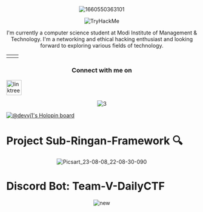<div align="center">
  
![1660550363101](https://user-images.githubusercontent.com/106962581/184598613-8b6a065b-a77f-4293-9f88-515cd1026b42.jpg)

<div align="center">

  <img src="https://tryhackme-badges.s3.amazonaws.com/Devvj1.png" alt="TryHackMe"> 

</div> 


  
I'm currently a computer science student at Modi Institute of Management & Technology. I'm a networking and ethical hacking enthusiast and looking forward to exploring various fields of technology.

<div align="center">
<table>
  <tr>
    <td><img src="https://github-readme-stats.vercel.app/api/top-langs?username=DevVj-1&show_icons=true&line_height=10&title_color=00ff00&icon_color=2234AE&text_color=00ff00&bg_color=0,000000,130F40" alt="" /></td>
    <td><img align="center" src="https://github-readme-stats.vercel.app/api?username=DevVj-1&include_all_commits=true&count_private=true&show_icons=true&line_height=20&title_color=00ff00&icon_color=2234AE&text_color=00ff00&bg_color=0,000000,130F40" alt=""></td>
  </tr>
</table>
</div>

### Connect with me on 
<p align="left">
<a href="https://www.linkedin.com/in/dev-vijay-5775b7243/" target="blank"><img align="center" src="https://user-images.githubusercontent.com/106962581/181273842-b7db3193-c908-4eed-8007-d3a1d6e7d5e9.png" alt="linktree" height="40" width="40" /></a>
</p>

<div align="center">
</div>

![3](https://media.giphy.com/media/wwg1suUiTbCY8H8vIA/giphy-downsized-large.gif)

</div>

[![@devvj1's Holopin board](https://holopin.me/devvj1)](https://holopin.io/@devvj1)

<h1> Project Sub-Ringan-Framework 🔍 </h1>

<div align="center">
  
![Picsart_23-08-08_22-08-30-090](https://github.com/DevVj-1/DevVj-1/assets/106962581/466bf421-86b8-4a9c-8534-f9dc7054c623)

</div>
<h1> Discord Bot: Team-V-DailyCTF</h1>
<div align="center">

![new](https://github.com/DevVj-1/DevVj-1/assets/106962581/2d4c6811-16ac-4b3b-96f3-44e0aec9450f)

</div>
